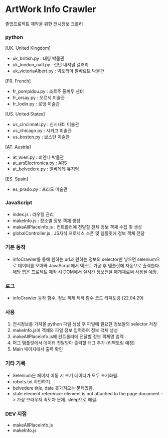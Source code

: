 # ArtWork Info Crawler

졸업프로젝트 제작을 위한 전시정보 크롤러

### python

[UK. United Kingdom]

- uk_british.py : 대영 박물관
- uk_london_natl.py : 런던 내셔널 갤러리
- uk_victoriaAlbert.py : 빅토리아 알베르트 박물관

[FR. French]

- fr_pompidou.py : 조르주 퐁피두 센터
- fr_orsay.py : 오르세 미술관
- fr_lodin.py : 로댕 미술관

[US. United States]

- us_cincinnati.py : 신시내티 미술관
- us_chicago.py : 시카고 미술관
- us_boston.py : 보스턴 미술관

[AT. Austria]

- at_wien.py : 비엔나 박물관
- at_arsElectronica.py : ARS
- at_belvedere.py : 벨베데레 뮤지엄

[ES. Spain]

- es_prado.py : 프라도 미술관

### JavaScript

- index.js : 라우팅 관리
- makeInfo.js : 장소별 정보 객체 생성
- makeAllPlaceInfo.js : 컨트롤러에 전달할 전체 정보 객체 수집 및 생성
- globalController.js : JS자식 프로세스 스폰 및 템플릿에 정보 객체 전달

### 기본 동작

- infoCrawler를 통해 원하는 url과 원하는 정보의 selector만 넣으면 selenium으로 데이터를 모아와 JavaScript에서 텍스트 가공 후 템플릿에 자동으로 출력한다.
  해당 앱은 프로젝트 제작 시 DOM에서 실시간 정보전달 매개체로써 사용될 예정.

### 로그

- infoCrawler 동작 함수, 정보 객체 제작 함수 코드 리팩토링 (22.04.29)

### 사용

1. 전시정보를 가져올 python 파일 생성 후 파일에 필요한 정보들의 selector 저장
2. makeInfo.js에 객체와 파일 정보 입력하여 정보 객체 생성
3. makeAllPlaceInfo.js에 컨트롤러에 전달할 정보 객체명 입력
4. 퍼그 템플릿에서 데이터 전달받아 출력할 태그 추가 (리팩토링 예정)
5. Main 페이지에서 출력 확인

### 기타 기록

- Selenium은 페이지 이동 시 초기 데이터가 모두 초기화됨.
- robots.txt 확인하기.
- belvedere title, date 못가져오는 문제있음.
- stale element reference: element is not attached to the page document -> 가상 브라우저 속도차 문제. sleep으로 해결.

### DEV 지점

- makeAllPlaceInfo.js
- makeInfo.js
